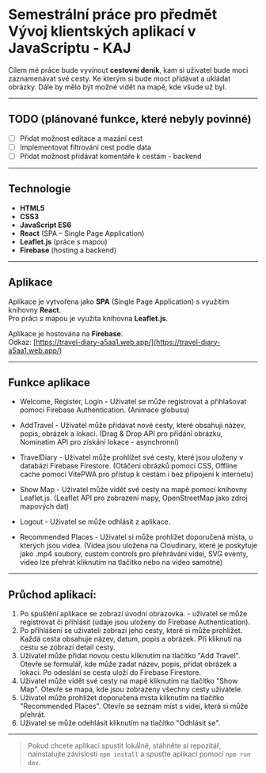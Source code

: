 # Semestrální práce pro předmět Vývoj klientských aplikací v JavaScriptu - KAJ

Cílem mé práce bude vyvinout **cestovní deník**, kam si uživatel bude moci zaznamenávat své cesty. Ke kterým si bude moct přidávat a ukládat obrázky. Dále by mělo být možné vidět na mapě, kde všude už byl.

---

## TODO (plánované funkce, které nebyly povinné)
- [ ] Přidat možnost editace a mazání cest
- [ ] Implementovat filtrování cest podle data
- [ ] Přidat možnost přidávat komentáře k cestám - backend

---

## Technologie

- **HTML5**
- **CSS3**
- **JavaScript ES6**
- **React** (SPA – Single Page Application)
- **Leaflet.js** (práce s mapou)
- **Firebase** (hosting a backend)

---

## Aplikace

Aplikace je vytvořena jako **SPA** (Single Page Application) s využitím knihovny **React**.   
Pro práci s mapou je využita knihovna **Leaflet.js**.

Aplikace je hostována na **Firebase**.  
Odkaz: [https://travel-diary-a5aa1.web.app/](https://travel-diary-a5aa1.web.app/)

---

## Funkce aplikace

- Welcome, Register, Login - Uživatel se může registrovat a přihlašovat pomocí Firebase Authentication.
  (Animace globusu)

- AddTravel - Uživatel může přidávat nové cesty, které obsahují název, popis, obrázek a lokaci.
  (Drag & Drop API pro přidání obrázku, Nominatim API pro získání lokace - asynchronní)

- TravelDiary - Uživatel může prohlížet své cesty, které jsou uloženy v databázi Firebase Firestore.
  (Otáčení obrázků pomocí CSS, Offline cache pomocí VitePWA pro přístup k cestám i bez připojení k internetu)

- Show Map - Uživatel může vidět své cesty na mapě pomocí knihovny Leaflet.js.
  (Leaflet API pro zobrazení mapy, OpenStreetMap jako zdroj mapových dat)

- Logout - Uživatel se může odhlásit z aplikace.

- Recommended Places - Uživatel si může prohlížet doporučená místa, u kterých jsou videa.
  (Videa jsou uložena na Cloudinary, které je poskytuje jako .mp4 soubory, custom controls pro přehrávání videí, SVG eventy, video lze přehrát kliknutím na tlačítko nebo na video samotné)


---

## Průchod aplikací:
1. Po spuštění aplikace se zobrazí úvodní obrazovka. - uživatel se může registrovat či přihlásit (údaje jsou uloženy do Firebase Authentication).
2. Po přihlášení se uživateli zobrazí jeho cesty, které si může prohlížet. Každá cesta obsahuje název, datum, popis a obrázek. Při kliknutí na cestu se zobrazí detail cesty.
3. Uživatel může přidat novou cestu kliknutím na tlačítko "Add Travel". Otevře se formulář, kde může zadat název, popis, přidat obrázek a lokaci. Po odeslání se cesta uloží do Firebase Firestore.
4. Uživatel může vidět své cesty na mapě kliknutím na tlačítko "Show Map". Otevře se mapa, kde jsou zobrazeny všechny cesty uživatele.
5. Uživatel může prohlížet doporučená místa kliknutím na tlačítko "Recommended Places". Otevře se seznam míst s videi, která si může přehrát.
6. Uživatel se může odehlásit kliknutím na tlačítko "Odhlásit se".

---

> Pokud chcete aplikaci spustit lokálně, stáhněte si repozitář, nainstalujte závislosti `npm install` a spusťte aplikaci pomocí `npm run dev`.

